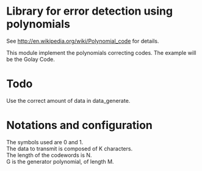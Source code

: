 Library for error detection using polynomials
=============================================
See http://en.wikipedia.org/wiki/Polynomial_code for details.

This module implement the polynomials correcting codes. The example will be the Golay Code.

Todo
====
Use the correct amount of data in data_generate.

Notations and configuration
=========
The symbols used are 0 and 1.  
The data to transmit is composed of K characters.  
The length of the codewords is N.  
G is the generator polynomial, of length M.
